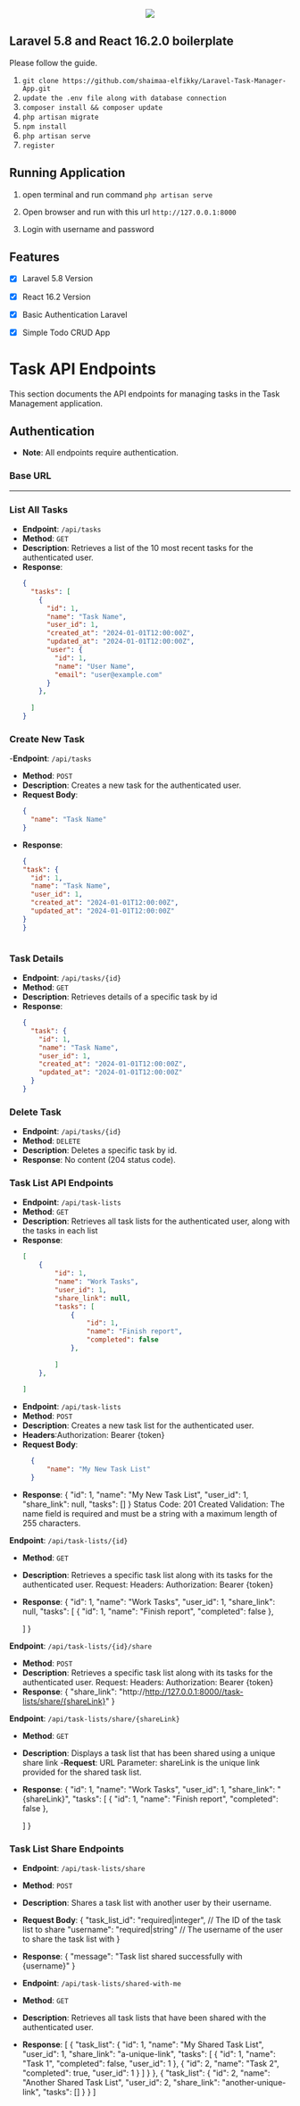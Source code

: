<p align="center"><img src="https://encrypted-tbn0.gstatic.com/images?q=tbn:ANd9GcReb0POmIY3t8_bwE4c55yZXSrZw-HsAY5_dp96I2myI_V17LuZ"></p>

## Laravel 5.8 and React 16.2.0 boilerplate

Please follow the guide.

1. `git clone https://github.com/shaimaa-elfikky/Laravel-Task-Manager-App.git`
2. `update the .env file along with database connection`
3. `composer install && composer update`
4. `php artisan migrate`
5. `npm install`
6. `php artisan serve`
7. `register`

## Running Application
1. open terminal and run command `php artisan serve`

2. Open browser and run with this url `http://127.0.0.1:8000`

3. Login with username and password

## Features
- [x] Laravel 5.8 Version
- [x] React 16.2 Version
- [x] Basic Authentication Laravel
- [x] Simple Todo CRUD App


# Task API Endpoints

This section documents the API endpoints for managing tasks in the Task Management application.

## Authentication
- **Note**: All endpoints require authentication.

### Base URL

---

### List All Tasks
- **Endpoint**: `/api/tasks`
- **Method**: `GET`
- **Description**: Retrieves a list of the 10 most recent tasks for the authenticated user.
- **Response**:
  ```json
  {
    "tasks": [
      {
        "id": 1,
        "name": "Task Name",
        "user_id": 1,
        "created_at": "2024-01-01T12:00:00Z",
        "updated_at": "2024-01-01T12:00:00Z",
        "user": {
          "id": 1,
          "name": "User Name",
          "email": "user@example.com"
        }
      },
      
    ]
  }

### Create New Task
-**Endpoint**: `/api/tasks`
- **Method**: `POST`
- **Description**:  Creates a new task for the authenticated user.
- **Request Body**:
  ```json
  {
    "name": "Task Name"
  } 
- **Response**:
  ```json
  {
  "task": {
    "id": 1,
    "name": "Task Name",
    "user_id": 1,
    "created_at": "2024-01-01T12:00:00Z",
    "updated_at": "2024-01-01T12:00:00Z"
  }
  }



### Task Details
- **Endpoint**: `/api/tasks/{id}`
- **Method**: `GET`
- **Description**:  Retrieves details of a specific task by id
- **Response**:
  ```json
  {
    "task": {
      "id": 1,
      "name": "Task Name",
      "user_id": 1,
      "created_at": "2024-01-01T12:00:00Z",
      "updated_at": "2024-01-01T12:00:00Z"
    }
  }


### Delete Task
- **Endpoint**: `/api/tasks/{id}`
- **Method**: `DELETE`
- **Description**:  Deletes a specific task by id.
- **Response**:
No content (204 status code).



### Task List API Endpoints
- **Endpoint**: `/api/task-lists`
- **Method**: `GET`
- **Description**: Retrieves all task lists for the authenticated user, along with the tasks in each list
- **Response**:
  ```json
  [
      {
          "id": 1,
          "name": "Work Tasks",
          "user_id": 1,
          "share_link": null,
          "tasks": [
              {
                  "id": 1,
                  "name": "Finish report",
                  "completed": false
              },
            
          ]
      },
    
  ]


- **Endpoint**: `/api/task-lists`
- **Method**: `POST`
- **Description**: Creates a new task list for the authenticated user.
- **Headers**:Authorization: Bearer {token}
- **Request Body**:
  ```json
    {
        "name": "My New Task List"
    }
- **Response**:
  {
      "id": 1,
      "name": "My New Task List",
      "user_id": 1,
      "share_link": null,
      "tasks": []
  }
Status Code: 201 Created
Validation: The name field is required and must be a string with a maximum length of 255 characters.


**Endpoint**: `/api/task-lists/{id}`
- **Method**: `GET`
- **Description**:  Retrieves a specific task list along with its tasks for the authenticated user.
Request:
Headers: Authorization: Bearer {token}
- **Response**:
{
    "id": 1,
    "name": "Work Tasks",
    "user_id": 1,
    "share_link": null,
    "tasks": [
        {
            "id": 1,
            "name": "Finish report",
            "completed": false
        },
        
    ]
}


**Endpoint**: `/api/task-lists/{id}/share`
- **Method**: `POST`
- **Description**:  Retrieves a specific task list along with its tasks for the authenticated user.
Request:
Headers: Authorization: Bearer {token}
- **Response**:
{
    "share_link": "http://http://127.0.0.1:8000//task-lists/share/{shareLink}"
}


**Endpoint**: `/api/task-lists/share/{shareLink}`
- **Method**: `GET`
- **Description**:  Displays a task list that has been shared using a unique share link
-**Request**:
  URL Parameter: shareLink is the unique link provided for the shared task list.
- **Response**:
{
    "id": 1,
    "name": "Work Tasks",
    "user_id": 1,
    "share_link": "{shareLink}",
    "tasks": [
        {
            "id": 1,
            "name": "Finish report",
            "completed": false
        },
        
    ]
}



### Task List Share Endpoints
- **Endpoint**: `/api/task-lists/share`
- **Method**: `POST`
- **Description**: Shares a task list with another user by their username.
- **Request Body**:
  {
    "task_list_id": "required|integer",  // The ID of the task list to share
    "username": "required|string"        // The username of the user to share the task list with
  }
- **Response**:
  {
    "message": "Task list shared successfully with {username}"
  }



- **Endpoint**: `/api/task-lists/shared-with-me`
- **Method**: `GET`
- **Description**:  Retrieves all task lists that have been shared with the authenticated user.
- **Response**:
  [
    {
      "task_list": {
        "id": 1,
        "name": "My Shared Task List",
        "user_id": 1,
        "share_link": "a-unique-link",
        "tasks": [
          {
            "id": 1,
            "name": "Task 1",
            "completed": false,
            "user_id": 1
          },
          {
            "id": 2,
            "name": "Task 2",
            "completed": true,
            "user_id": 1
          }
        ]
      }
    },
    {
      "task_list": {
        "id": 2,
        "name": "Another Shared Task List",
        "user_id": 2,
        "share_link": "another-unique-link",
        "tasks": []
      }
    }
  ]
